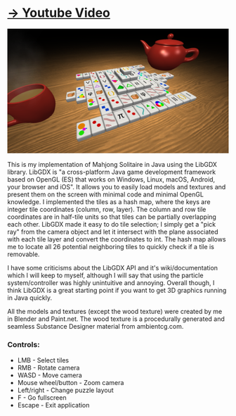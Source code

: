 # [-> Youtube Video](https://www.youtube.com/watch?v=uYqJzrDB6gE)

![](/images/image1.png)

This is my implementation of Mahjong Solitaire in Java using the LibGDX library. LibGDX is "a cross-platform Java game development framework based on OpenGL (ES) that works on Windows, Linux, macOS, Android, your browser and iOS". It allows you to easily load models and textures and present them on the screen with minimal code and minimal OpenGL knowledge. I implemented the tiles as a hash map, where the keys are integer tile coordinates (column, row, layer). The column and row tile coordinates are in half-tile units so that tiles can be partially overlapping each other. LibGDX made it easy to do tile selection; I simply get a "pick ray" from the camera object and let it intersect with the plane associated with each tile layer and convert the coordinates to int. The hash map allows me to locate all 26 potential neighboring tiles to quickly check if a tile is removable. 

I have some criticisms about the LibGDX API and it's wiki/documentation which I will keep to myself, although I will say that using the particle system/controller was highly unintuitive and annoying. Overall though, I think LibGDX is a great starting point if you want to get 3D graphics running in Java quickly.

All the models and textures (except the wood texture) were created by me in Blender and Paint.net. The wood texture is a procedurally generated and seamless Substance Designer material from ambientcg.com.

### Controls:
- LMB - Select tiles
- RMB - Rotate camera
- WASD - Move camera
- Mouse wheel/button - Zoom camera
- Left/right - Change puzzle layout
- F - Go fullscreen
- Escape - Exit application
